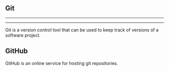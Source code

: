 

## Git
---
---
Git is a version control tool that can be used to keep track of versions of a software project.

## GitHub

GitHub is an online service for hosting git repositories.
